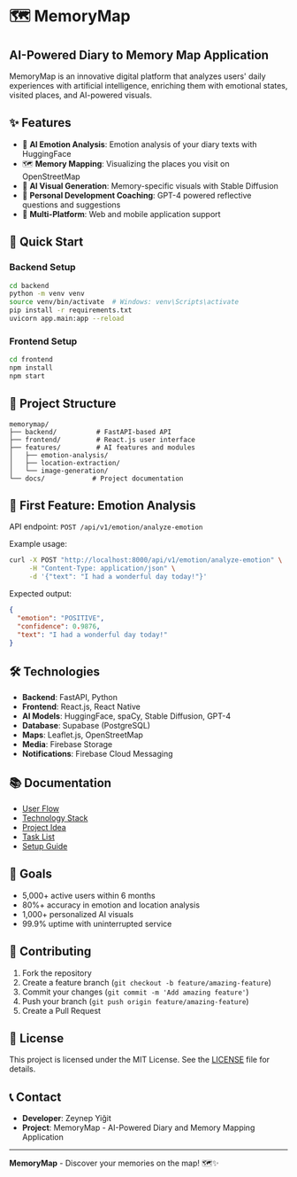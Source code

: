 # 🗺️ MemoryMap
## AI-Powered Diary to Memory Map Application

MemoryMap is an innovative digital platform that analyzes users' daily experiences with artificial intelligence, enriching them with emotional states, visited places, and AI-powered visuals.

## ✨ Features

- 🤖 **AI Emotion Analysis**: Emotion analysis of your diary texts with HuggingFace
- 🗺️ **Memory Mapping**: Visualizing the places you visit on OpenStreetMap
- 🎨 **AI Visual Generation**: Memory-specific visuals with Stable Diffusion
- 🧠 **Personal Development Coaching**: GPT-4 powered reflective questions and suggestions
- 📱 **Multi-Platform**: Web and mobile application support

## 🚀 Quick Start

### Backend Setup
```bash
cd backend
python -m venv venv
source venv/bin/activate  # Windows: venv\Scripts\activate
pip install -r requirements.txt
uvicorn app.main:app --reload
```

### Frontend Setup
```bash
cd frontend
npm install
npm start
```

## 📁 Project Structure

```
memorymap/
├── backend/          # FastAPI-based API
├── frontend/         # React.js user interface
├── features/         # AI features and modules
│   ├── emotion-analysis/
│   ├── location-extraction/
│   └── image-generation/
└── docs/            # Project documentation
```

## 🔧 First Feature: Emotion Analysis

API endpoint: `POST /api/v1/emotion/analyze-emotion`

Example usage:
```bash
curl -X POST "http://localhost:8000/api/v1/emotion/analyze-emotion" \
     -H "Content-Type: application/json" \
     -d '{"text": "I had a wonderful day today!"}'
```

Expected output:
```json
{
  "emotion": "POSITIVE",
  "confidence": 0.9876,
  "text": "I had a wonderful day today!"
}
```

## 🛠️ Technologies

- **Backend**: FastAPI, Python
- **Frontend**: React.js, React Native
- **AI Models**: HuggingFace, spaCy, Stable Diffusion, GPT-4
- **Database**: Supabase (PostgreSQL)
- **Maps**: Leaflet.js, OpenStreetMap
- **Media**: Firebase Storage
- **Notifications**: Firebase Cloud Messaging

## 📚 Documentation

- [User Flow](docs/user-flow.md)
- [Technology Stack](docs/tech-stack.md)
- [Project Idea](docs/idea.md)
- [Task List](docs/task-list.md)
- [Setup Guide](docs/setup-guide.md)

## 🎯 Goals

- 5,000+ active users within 6 months
- 80%+ accuracy in emotion and location analysis
- 1,000+ personalized AI visuals
- 99.9% uptime with uninterrupted service

## 🤝 Contributing

1. Fork the repository
2. Create a feature branch (`git checkout -b feature/amazing-feature`)
3. Commit your changes (`git commit -m 'Add amazing feature'`)
4. Push your branch (`git push origin feature/amazing-feature`)
5. Create a Pull Request

## 📄 License

This project is licensed under the MIT License. See the [LICENSE](LICENSE) file for details.

## 📞 Contact

- **Developer**: Zeynep Yiğit
- **Project**: MemoryMap - AI-Powered Diary and Memory Mapping Application

---

**MemoryMap** - Discover your memories on the map! 🗺️✨

